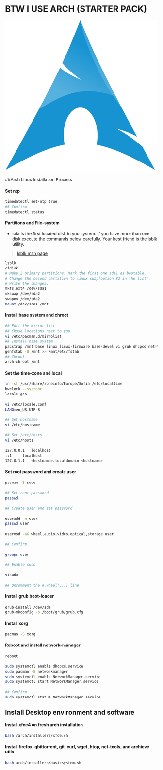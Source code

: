 # BTW I USE ARCH (STARTER PACK)

![arch](./img/arch.png)

##Arch Linux Installation Process

#### Set ntp

```bash
timedatectl set-ntp true
## Confirm
timedatectl status
```

#### Partitions and File-system

- sda is the first located disk in you system. If you have more than one disk execute the commands below carefully. Your best friend is the lsblk utility.

> [lsblk man page](http://man7.org/linux/man-pages/man8/lsblk.8.html)

```bash
lsblk
cfdisk
# Make 2 primary partitions. Mark the first one sda1 as bootable.
# Change the second partition to linux swap(option 82 in the list).
# Write the changes.
mkfs.ext4 /dev/sda1
mkswap /dev/sda2
swapon /dev/sda2
mount /dev/sda1 /mnt
```

#### Install base system and chroot

```bash
## Edit the mirror list
## Chose locations near to you
vi /etc/pacman.d/mirrolist
## Install base system
pacstrap /mnt base linux linux-firmware base-devel vi grub dhcpcd net-tools iproute2
genfstab -U /mnt >> /mnt/etc/fstab
## Chroot
arch-chroot /mnt
```

#### Set the time-zone and local

```bash
ln -sf /usr/share/zoneinfo/Europe/Sofia /etc/localtime
hwclock --systohc
locale-gen

vi /etc/locale.conf
LANG=en_US.UTF-8

## Set hostname
vi /etc/hostname

## Set /etc/hosts
vi /etc/hosts

127.0.0.1	localhost
::1		localhost
127.0.1.1	<hostname>.localdomain <hostname>
```

#### Set root password and create user

```bash
pacman -S sudo

## Set root password
passwd

## Create user and set password

useradd -m user
passwd user

usermod -aG wheel,audio,video,optical,storage user

## Confirm

groups user

## Enable sudo

visudo

## Uncomment the #.wheel(...) line
```

#### Install grub boot-loader

```bash
grub-install /dev/sda
grub-mkconfig -o /boot/grub/grub.cfg
```

#### Install xorg

```bash
pacman -S xorg
```

#### Reboot and install network-manager

```bash
reboot

sudo systemctl enable dhcpcd.service
sudo pacman -S networkmanager
sudo systemctl enable NetworkManager.service
sudo systemctl start NetworkManager.service

## Confirm
sudo systemctl status NetworkManager.service
```

## Install Desktop environment and software

#### Install xfce4 on fresh arch installation

```bash
bash /arch/installers/xfce.sh
```

#### Install firefox, qbittorrent, git, curl, wget, htop, net-tools, and archieve utils

```bash
bash arch/installers/basicsystem.sh
```
